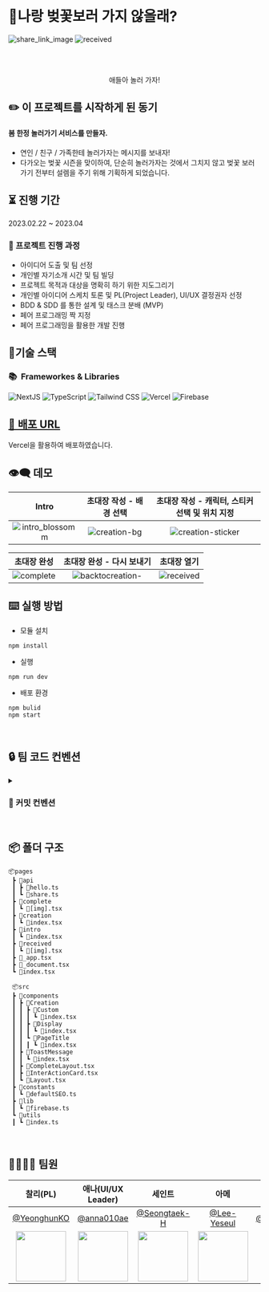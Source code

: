 # 🌸나랑 벚꽃보러 가지 않을래?

![share_link_image](https://user-images.githubusercontent.com/65995664/221506826-234c3499-3d48-459a-a0f0-9c63b705a005.png)
![received](https://user-images.githubusercontent.com/65995664/221545781-3e2ac60d-9493-447e-8c03-54bdac8a4c53.png)

<br/>
<br/>
<p align="center">
애들아 놀러 가자!
</p>


## ✏️ 이 프로젝트를 시작하게 된 동기
#### 봄 한정 놀러가기 서비스를 만들자.
- 연인 / 친구 / 가족한테 놀러가자는 메시지를 보내자!
- 다가오는 벚꽃 시즌을 맞이하여, 단순히 놀러가자는 것에서 그치지 않고 벚꽃 보러 가기 전부터 설렘을 주기 위해 기획하게 되었습니다. 


## ⏳ 진행 기간
2023.02.22 ~ 2023.04

### 📃 프로젝트 진행 과정
- 아이디어 도출 및 팀 선정
- 개인별 자기소개 시간 및 팀 빌딩
- 프로젝트 목적과 대상을 명확히 하기 위한 지도그리기 
- 개인별 아이디어 스케치 토론 및 PL(Project Leader), UI/UX 결정권자 선정
- BDD & SDD 를 통한 설계 및 태스크 분배 (MVP)
- 페어 프로그래밍 짝 지정 
- 페어 프로그래밍을 활용한 개발 진행

## 🤖기술 스택

### 📚&nbsp;&nbsp;Frameworkes & Libraries

<img alt="NextJS" src ="https://img.shields.io/badge/Next.js-000000?&style=flat&logo=Next.js&logoColor=white"/> <img alt="TypeScript" src ="https://img.shields.io/badge/TypeScript-3178C6?&style=flat&logo=TypeScript&logoColor=white"/>
<img alt="Tailwind CSS" src ="https://img.shields.io/badge/Tailwind CSS-06B6D4?&style=flat&logo=Tailwind&logoColor=white"/>
<img alt="Vercel" src ="https://img.shields.io/badge/Vercel-000000?&style=flat&logo=Vercel&logoColor=white"/>
<img alt="Firebase" src ="https://img.shields.io/badge/Firebase-FFCA28?&style=flat&logo=Firebase&logoColor=white"/>
</br>



## [🔗 배포 URL](https://cherryblossom-ten.vercel.app/)
Vercel을 활용하여 배포하였습니다.

## 👁‍🗨 데모









|   Intro    |   초대장 작성 - 배경 선택     |  초대장 작성 - 캐릭터, 스티커 선택 및 위치 지정 |
| :-------------------------: |  :-------------------------: | :-------------------------: | 
| ![intro_blossomm](https://user-images.githubusercontent.com/59612529/221550553-328e3dd6-3dc8-4bb6-a181-56d732da63e2.gif)| ![creation-bg](https://user-images.githubusercontent.com/59612529/221548354-7b96f68d-2b77-4e64-ac6a-760834d44776.gif) | ![creation-sticker](https://user-images.githubusercontent.com/59612529/221548696-0188bf9f-763a-4cd0-af82-5bba9d03b6ce.gif) |

|   초대장 완성     |   초대장 완성 -  다시 보내기     |  초대장 열기 |
| :-------------------------: |  :-------------------------: | :-------------------------: | 
| ![complete](https://user-images.githubusercontent.com/59612529/221549081-7f828335-cde7-4444-a9b4-36f5d7c229d3.gif)| ![backtocreation-](https://user-images.githubusercontent.com/59612529/221549377-69499f1b-459d-4a06-8573-783230e19458.gif) | ![received](https://user-images.githubusercontent.com/59612529/221549622-60dacbe2-5215-4931-9fd1-eaf1593fabc9.gif) |



## ⌨️ 실행 방법

- 모듈 설치
```tsx
npm install
```
- 실행
```tsx
npm run dev
```
- 배포 환경
```tsx
npm bulid
npm start
```

    
  
</br>

## 🔒 팀 코드 컨벤션

<details>
<summary><h3>💬 커밋 컨벤션</h3></summary>
<div markdown="1">

#### 💬 Commit Type and Description

| 커밋명   | 내용                                        |
| -------- | ------------------------------------------- |
| feat     | 파일, 폴더, 새로운 기능 추가                |
| fix      | 버그 수정                                   |
| docs     | 제품 코드 수정 없음                         |
| style    | 코드 형식, 정렬, 주석 등의 변경             |
| refactor | 코드 리팩토링                               |
| test     | 테스트 코드 추가                            |
| chore    | 환경설정, 빌드 업무, 패키지 매니저 설정등.. |
| hotfix   | 치명적이거나 급한 버그 수정                 |
| delete   | 사용하지 않는 변수, 파일 etc 삭제           |


 
</div>
</details>


</br>


## 📦 폴더 구조

```
📦pages
 ┣ 📂api
 ┃ ┣ 📜hello.ts
 ┃ ┗ 📜share.ts
 ┣ 📂complete
 ┃ ┗ 📜[img].tsx
 ┣ 📂creation
 ┃ ┗ 📜index.tsx
 ┣ 📂intro
 ┃ ┗ 📜index.tsx
 ┣ 📂received
 ┃ ┗ 📜[img].tsx
 ┣ 📜_app.tsx
 ┣ 📜_document.tsx
 ┗ 📜index.tsx
 
 📦src
 ┣ 📂components
 ┃ ┣ 📂Creation
 ┃ ┃ ┣ 📂Custom
 ┃ ┃ ┃ ┗ 📜index.tsx
 ┃ ┃ ┣ 📂Display
 ┃ ┃ ┃ ┗ 📜index.tsx
 ┃ ┃ ┗ 📂PageTitle
 ┃ ┃ ┃ ┗ 📜index.tsx
 ┃ ┣ 📂ToastMessage
 ┃ ┃ ┗ 📜index.tsx
 ┃ ┣ 📜CompleteLayout.tsx
 ┃ ┣ 📜InterActionCard.tsx
 ┃ ┗ 📜Layout.tsx
 ┣ 📂constants
 ┃ ┗ 📜defaultSEO.ts
 ┣ 📂lib
 ┃ ┗ 📜firebase.ts
 ┗ 📂utils
 ┃ ┗ 📜index.ts
```

</br>

## 👨‍👩‍👧‍👦 팀원



|   찰리(PL)   |   애나(UI/UX Leader)   |   세인트   |   아메   |   울버린   |   조조   |   셀   |
|:----------:|:----------:|:----------:|:----------:|:----------:|:----------:|:----------:|
|[@YeonghunKO](https://github.com/YeonghunKO)|[@anna010ae](https://github.com/anna010ae) | [@Seongtaek-H](https://github.com/Seongtaek-H)  | [@Lee-Yeseul](https://github.com/Lee-Yeseul) | [@seunghoonKang](https://github.com/seunghoonKang) | [@seonghun0828](https://github.com/seonghun0828) | [@devysi0827](https://github.com/devysi0827)|
|<img src="https://avatars.githubusercontent.com/YeonghunKO" width="100">|<img src="https://avatars.githubusercontent.com/anna010ae" width="100">|<img src="https://avatars.githubusercontent.com/Seongtaek-H" width="100">|<img src="https://avatars.githubusercontent.com/Lee-Yeseul" width="100">|<img src="https://avatars.githubusercontent.com/seunghoonKang" width="100">|<img src="https://avatars.githubusercontent.com/seonghun0828" width="100">|<img src="https://avatars.githubusercontent.com/devysi0827" width="100">|
<br>
